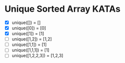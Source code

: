 # Unique Sorted Array KATAs

- [x] unique([]) = []
- [x] unique([0]) = [0]
- [x] unique([1]) = [1]
- [ ] unique([1,2]) = [1,2]
- [ ] unique([1,1]) = [1]
- [ ] unique([1,1,1]) = [1]
- [ ] unique([1,2,2,3]) = [1,2,3]
